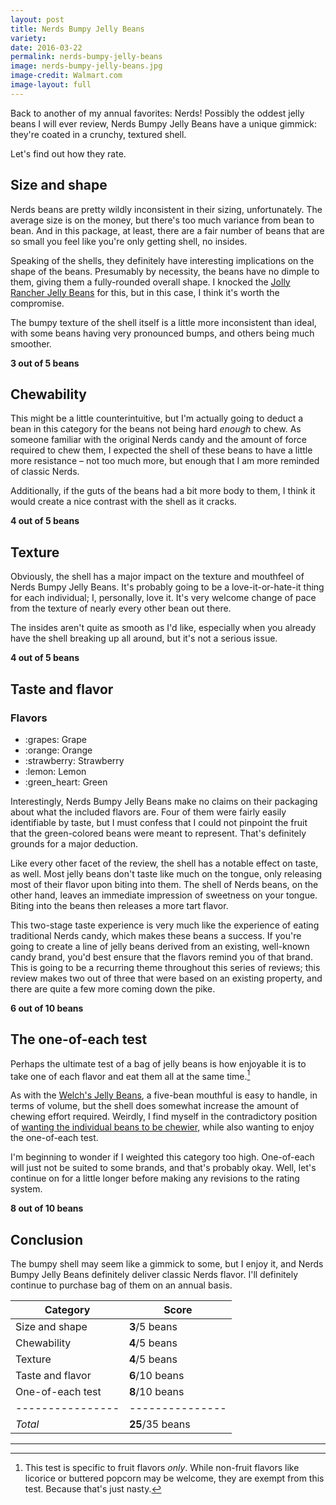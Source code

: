 ```yaml
---
layout: post
title: Nerds Bumpy Jelly Beans
variety:
date: 2016-03-22
permalink: nerds-bumpy-jelly-beans
image: nerds-bumpy-jelly-beans.jpg
image-credit: Walmart.com
image-layout: full
---
```


Back to another of my annual favorites: Nerds!
Possibly the oddest jelly beans I will ever review,
Nerds Bumpy Jelly Beans have a unique gimmick:
they're coated in a crunchy, textured shell.

Let's find out how they rate.


## Size and shape

Nerds beans are pretty wildly inconsistent in their sizing, unfortunately.
The average size is on the money,
but there's too much variance from bean to bean.
And in this package, at least, there are a fair number of beans
that are so small you feel like you're only getting shell, no insides.

Speaking of the shells, they definitely have
interesting implications on the shape of the beans.
Presumably by necessity, the beans have no dimple to them,
giving them a fully-rounded overall shape.
I knocked the [Jolly Rancher Jelly Beans](/jolly-rancher-jelly-beans) for this,
but in this case, I think it's worth the compromise.

The bumpy texture of the shell itself is a little more inconsistent than ideal,
with some beans having very pronounced bumps, and others being much smoother.

**3 out of 5 beans**


## Chewability

This might be a little counterintuitive, but I'm actually going to deduct
a bean in this category for the beans not being hard _enough_ to chew.
As someone familiar with the original Nerds candy
and the amount of force required to chew them,
I expected the shell of these beans to have a little more resistance –
not too much more, but enough that I am more reminded of classic Nerds.

Additionally, if the guts of the beans had a bit more body to them,
I think it would create a nice contrast with the shell as it cracks.

**4 out of 5 beans**


## Texture

Obviously, the shell has a major impact on the
texture and mouthfeel of Nerds Bumpy Jelly Beans.
It's probably going to be a love-it-or-hate-it thing for each individual;
I, personally, love it.
It's very welcome change of pace from the texture of
nearly every other bean out there.

The insides aren't quite as smooth as I'd like, especially when you already
have the shell breaking up all around, but it's not a serious issue.

**4 out of 5 beans**


## Taste and flavor

<div class="inset">
    <h3>Flavors</h3>
    <ul class="emoji-list">
        <li>:grapes: Grape</li>
        <li>:orange: Orange</li>
        <li>:strawberry: Strawberry</li>
        <li>:lemon: Lemon</li>
        <li>:green_heart: Green</li>
    </ul>
</div>

Interestingly, Nerds Bumpy Jelly Beans make no claims on their packaging
about what the included flavors are.
Four of them were fairly easily identifiable by taste,
but I must confess that I could not pinpoint the fruit that
the green-colored beans were meant to represent.
That's definitely grounds for a major deduction.

Like every other facet of the review,
the shell has a notable effect on taste, as well.
Most jelly beans don't taste like much on the tongue,
only releasing most of their flavor upon biting into them.
The shell of Nerds beans, on the other hand,
leaves an immediate impression of sweetness on your tongue.
Biting into the beans then releases a more tart flavor.

This two-stage taste experience is very much like the experience
of eating traditional Nerds candy, which makes these beans a success.
If you're going to create a line of jelly beans derived
from an existing, well-known candy brand, you'd best ensure that
the flavors remind you of that brand.
This is going to be a recurring theme throughout this series of reviews;
this review makes two out of three that were based on an existing
property, and there are quite a few more coming down the pike.

**6 out of 10 beans**


## The one-of-each test

Perhaps the ultimate test of a bag of jelly beans is how enjoyable it is
to take one of each flavor and eat them all at the same time.[^1]

As with the [Welch's Jelly Beans](/welchs-jelly-beans),
a five-bean mouthful is easy to handle, in terms of volume,
but the shell does somewhat increase the amount of chewing effort required.
Weirdly, I find myself in the contradictory position of
[wanting the individual beans to be chewier](#chewability),
while also wanting to enjoy the one-of-each test.

I'm beginning to wonder if I weighted this category too high.
One-of-each will just not be suited to some brands, and that's probably okay.
Well, let's continue on for a little longer before
making any revisions to the rating system.

**8 out of 10 beans**


## Conclusion

The bumpy shell may seem like a gimmick to some, but I enjoy it,
and Nerds Bumpy Jelly Beans definitely deliver classic Nerds flavor.
I'll definitely continue to purchase bag of them on an annual basis.

Category         | Score
---------------- | ---------------
Size and shape   | **3**/5 beans
Chewability      | **4**/5 beans
Texture          | **4**/5 beans
Taste and flavor | **6**/10 beans
One-of-each test | **8**/10 beans
---------------- | ---------------
_Total_          | **25**/35 beans


---

[^1]: This test is specific to fruit flavors _only_. While non-fruit flavors like licorice or buttered popcorn may be welcome, they are exempt from this test. Because that's just nasty.
